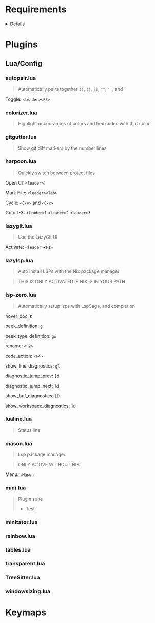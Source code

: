 
# Requirements

<details>

- wget
- gcc
- ripgrep
- fd

- git
    - lazygit

- tree-sitter
    - nodejs

- Neovim (0.10+)

- Nerd Font

- (Optional)
    - Nix package manager

</details>

# Plugins

## Lua/Config

### autopair.lua

> Automatically pairs together `()`, `{}`, `[]`, `""`, `''`, and `` ` ``

Toggle: `<leader><F3>`

### colorizer.lua

> Highlight occourances of colors and hex codes with that color

### gitgutter.lua

> Show git diff markers by the number lines

### harpoon.lua

> Quickly switch between project files

Open UI: `<leader>]`

Mark File: `<leader><Tab>`

Cycle: `<C-v>` and `<C-c>`

Goto 1-3: `<leader>1` `<leader>2` `<leader>3`

### lazygit.lua

> Use the LazyGit UI

Activate: `<leader><F1>`

### lazylsp.lua

> Auto install LSPs with the Nix package manager

> THIS IS ONLY ACTIVATED IF NIX IS IN YOUR PATH

### lsp-zero.lua

> Automatically setup lsps with LspSaga, and completion

hover_doc: `K`

peek_definition: `g`

peek_type_definition: `go`

rename: `<F2>`

code_action: `<F4>`

show_line_diagnostics: `gl`

diagnostic_jump_prev: `[d `

diagnostic_jump_next: `]d`

show_buf_diagnostics: `[D`

show_workspace_diagnostics: `]D`

### lualine.lua

> Status line

### mason.lua

> Lsp package manager

> ONLY ACTIVE WITHOUT NIX

Menu: `:Mason`

### mini.lua

> Plugin suite 
> - Test

### minitator.lua

### rainbow.lua

### tables.lua

### transparent.lua

### TreeSitter.lua

### windowsizing.lua


# Keymaps



